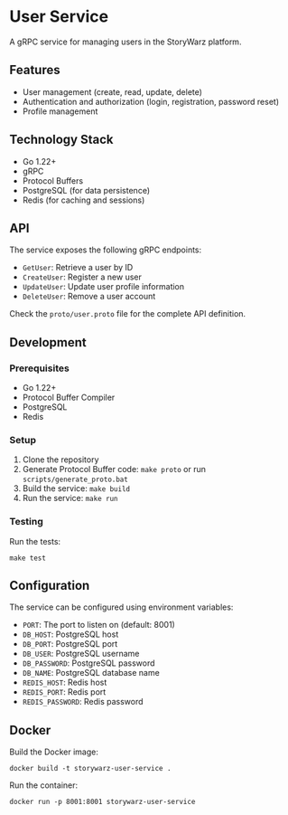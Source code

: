 # User Service

A gRPC service for managing users in the StoryWarz platform.

## Features

- User management (create, read, update, delete)
- Authentication and authorization (login, registration, password reset)
- Profile management

## Technology Stack

- Go 1.22+
- gRPC
- Protocol Buffers
- PostgreSQL (for data persistence)
- Redis (for caching and sessions)

## API

The service exposes the following gRPC endpoints:

- `GetUser`: Retrieve a user by ID
- `CreateUser`: Register a new user
- `UpdateUser`: Update user profile information
- `DeleteUser`: Remove a user account

Check the `proto/user.proto` file for the complete API definition.

## Development

### Prerequisites

- Go 1.22+
- Protocol Buffer Compiler
- PostgreSQL
- Redis

### Setup

1. Clone the repository
2. Generate Protocol Buffer code: `make proto` or run `scripts/generate_proto.bat`
3. Build the service: `make build`
4. Run the service: `make run`

### Testing

Run the tests:

```
make test
```

## Configuration

The service can be configured using environment variables:

- `PORT`: The port to listen on (default: 8001)
- `DB_HOST`: PostgreSQL host
- `DB_PORT`: PostgreSQL port
- `DB_USER`: PostgreSQL username
- `DB_PASSWORD`: PostgreSQL password
- `DB_NAME`: PostgreSQL database name
- `REDIS_HOST`: Redis host
- `REDIS_PORT`: Redis port
- `REDIS_PASSWORD`: Redis password

## Docker

Build the Docker image:

```
docker build -t storywarz-user-service .
```

Run the container:

```
docker run -p 8001:8001 storywarz-user-service
``` 